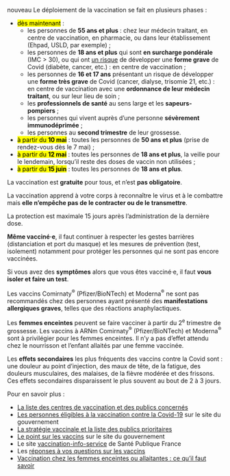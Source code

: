 <span class="nouveau">nouveau</span> Le déploiement de la vaccination se fait en plusieurs phases :

* <mark>dès maintenant</mark> :
   * les personnes de **55 ans et plus** : chez leur médecin traitant, en centre de vaccination, en pharmacie, ou dans leur établissement (Ehpad, USLD, par exemple) ;
   * les personnes de **18 ans et plus** qui sont **en surcharge pondérale** (IMC > 30), ou qui ont [un risque](https://solidarites-sante.gouv.fr/grands-dossiers/vaccin-covid-19/publics-prioritaires-vaccin-covid-19#liste-comor) de développer une **forme grave** de Covid (diabète, cancer, etc.) : en centre de vaccination ;
   * les personnes de **16 et 17 ans** présentant un risque de développer une **forme très grave** de Covid (cancer, dialyse, trisomie 21, etc.) : en centre de vaccination avec une **ordonnance de leur médecin traitant**, ou sur leur lieu de soin ;
   * les **professionnels de santé** au sens large et les **sapeurs-pompiers** ;
   * les personnes qui vivent auprès d’une personne **sévèrement immunodéprimée** ;
   * les personnes au **second trimestre** de leur grossesse.
* <mark>à partir du **10 mai**</mark> : toutes les personnes de **50 ans et plus** (prise de rendez-vous dès le 7 mai) ;
* <mark>à partir du **12 mai**</mark> : toutes les personnes de **18 ans et plus**, la veille pour le lendemain, lorsqu’il reste des doses de vaccin non utilisées ;
* <mark>à partir du **15 juin**</mark> : toutes les personnes de **18 ans et plus**.

<!--div class="illustration">
    <a href="https://solidarites-sante.gouv.fr/IMG/pdf/infog_vaccins_particuliers.pdf" class="no-icon no-type">
        <img src="illustrations/solidarites-sante-gouv-fr-infog-vaccins-particuliers.png"
             alt="Tableau illustrant la vaccination pour le grand public.">
    </a>
</div-->

La vaccination est **gratuite** pour tous, et n’est **pas obligatoire**.

La vaccination apprend à votre corps à reconnaître le virus et à le combattre mais **elle n’empêche pas de le contracter ou de le transmettre**.

La protection est maximale 15 jours après l’administration de la dernière dose.

**Même vacciné·e**, il faut continuer à respecter les gestes barrières (distanciation et port du masque) et les mesures de prévention (test, isolement) notamment pour protéger les personnes qui ne sont pas encore vaccinées.

Si vous avez des **symptômes** alors que vous êtes vacciné·e, il faut **vous isoler et faire un test**.

Les vaccins Comirnaty<sup>®</sup> (Pfizer/BioNTech) et Moderna<sup>®</sup> ne sont pas recommandés chez des personnes ayant présenté des **manifestations allergiques graves**, telles que des réactions anaphylactiques.

Les **femmes enceintes** peuvent se faire vacciner à partir du 2<sup>e</sup> trimestre de grossesse. Les vaccins à ARNm Comirnaty<sup>®</sup> (Pfizer/BioNTech) et Moderna<sup>®</sup> sont à privilégier pour les femmes enceintes. Il n’y a pas d’effet attendu chez le nourrisson et l’enfant allaités par une femme vaccinée.

Les **effets secondaires** les plus fréquents des vaccins contre la Covid sont : une douleur au point d’injection, des maux de tête, de la fatigue, des douleurs musculaires, des malaises, de la fièvre modérée et des frissons. Ces effets secondaires disparaissent le plus souvent au bout de 2 à 3 jours.

Pour en savoir plus :

* [La liste des centres de vaccination et des publics concernés](https://www.sante.fr/cf/centres-vaccination-covid.html)
* [Les personnes éligibles à la vaccination contre la Covid-19](https://www.gouvernement.fr/les-personnes-eligibles-a-la-vaccination-contre-la-covid-19) sur le site du gouvernement
* [La stratégie vaccinale et la liste des publics prioritaires](https://solidarites-sante.gouv.fr/grands-dossiers/vaccin-covid-19/publics-prioritaires-vaccin-covid-19)
* [Le point sur les vaccins](https://www.gouvernement.fr/info-coronavirus/vaccins) sur le site du gouvernement
* Le site [vaccination-info-service](https://vaccination-info-service.fr/Les-maladies-et-leurs-vaccins/COVID-19) de Santé Publique France
* Les [réponses à vos questions sur les vaccins](https://www.sante.fr/vaccins-coronavirus-covid-19-toutes-les-reponses-vos-questions)
* [Vaccination chez les femmes enceintes ou allaitantes : ce qu’il faut savoir](https://ansm.sante.fr/dossiers-thematiques/covid-19-vaccins/covid-19-vaccins-et-femmes-enceintes)
